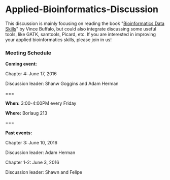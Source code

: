 # Applied-Bioinformatics-Discussion

This discussion is mainly focusing on reading the book "[Bioinformatics Data Skills](http://www.amazon.com/Bioinformatics-Data-Skills-Reproducible-Research/dp/1449367372)" by Vince Buffalo, but could also integrate discussing some useful tools, like GATK, samtools, Picard, etc. If you are interested in improving your applied bioinformatics skills, please join in us!

### Meeting Schedule

**Coming event:**

Chapter 4: June 17, 2016

Discussion leader: Shanw Goggins and Adam Herman

===

**When:** 3:00-4:00PM every Friday

**Where:** Borlaug 213

===

**Past events:**

Chapter 3: June 10, 2016

Discussion leader: Adam Herman

Chapter 1-2: June 3, 2016 

Discussion leader: Shawn and Felipe
